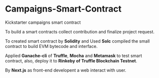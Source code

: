# Campaigns-Smart-Contract
Kickstarter campaigns smart contract

To build a smart contracts collect contribution and finalize project request.

To created smart contract by **Solidity** and Used **Solc** compiled the small contract to build EVM bytecode and interface.

Applied **Ganache-cli** of **Truffle**, **Mocha** and **Metamask** to test smart contract, also, deploy it to **Rinkeby of Truffle Blockchain Testnet**.

By **Next.js** as front-end developent a web interact with user.
